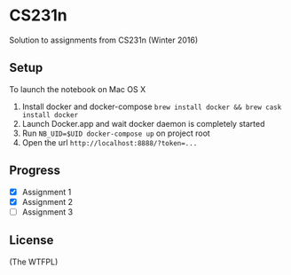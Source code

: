 # CS231n

Solution to assignments from CS231n (Winter 2016)

## Setup

To launch the notebook on Mac OS X

1. Install docker and docker-compose `brew install docker && brew cask install docker`
2. Launch Docker.app and wait docker daemon is completely started
3. Run `NB_UID=$UID docker-compose up` on project root
4. Open the url `http://localhost:8888/?token=...`

## Progress

- [x] Assignment 1
- [x] Assignment 2
- [ ] Assignment 3

## License

(The WTFPL)

